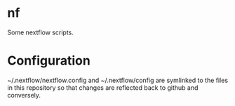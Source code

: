 # nf
Some nextflow scripts.

# Configuration
~/.nextflow/nextflow.config and  ~/.nextflow/config are symlinked to the 
files in this repository so that changes are reflected back to github 
and conversely. 

